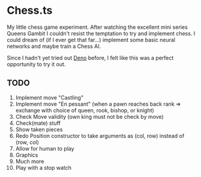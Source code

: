 # Chess.ts
My little chess game experiment. After watching the excellent mini series
Queens Gambit I couldn't resist the temptation to try and implement chess.
I could dream of (if I ever get that far...) implement some basic neural
networks and maybe train a Chess AI.

Since I hadn't yet tried out [Deno](https://deno.land/) before, I felt
like this was a perfect opportunity to try it out.

## TODO
1. Implement move "Castling"
2. Implement move "En pessant" (when a pawn reaches back rank => exchange with choice of queen, rook, bishop, or knight)
3. Check Move validity (own king must not be check by move)
4. Check(mate) stuff
5. Show taken pieces
6. Redo Position constructor to take arguments as (col, row) instead of (row, col)
7. Allow for human to play
8. Graphics
9. Much more
10. Play with a stop watch
